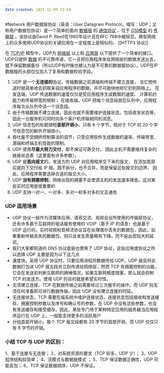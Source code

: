 ```yaml
---
date created: 2021-12-09 22:54
---
```


#Network
用户数据报协议（英语：User Datagram Protocol，缩写：UDP；又称用户数据包协议）是一个简单的面向 [数据报](https://zh.wikipedia.org/wiki/%E6%95%B0%E6%8D%AE%E6%8A%A5) 的 [通信协议](https://zh.wikipedia.org/wiki/%E9%80%9A%E4%BF%A1%E5%8D%8F%E8%AE%AE) ，位于 [OSI模型](https://zh.wikipedia.org/wiki/OSI%E6%A8%A1%E5%9E%8B) 的 [传输层](https://zh.wikipedia.org/wiki/%E4%BC%A0%E8%BE%93%E5%B1%82) 。该协议由David P. Reed在1980年设计且在RFC 768中被规范。典型网络上的众多使用UDP协议的关键应用在一定程度上是相似的。
[[HTTP3 协议]]

在 [TCP/IP](https://zh.wikipedia.org/wiki/TCP/IP) 模型中，UDP为 [网络层](https://zh.wikipedia.org/wiki/%E7%BD%91%E7%BB%9C%E5%B1%82) 以上和 [应用层](https://zh.wikipedia.org/wiki/%E5%BA%94%E7%94%A8%E5%B1%82) 以下提供了一个简单的接口。UDP只提供 [数据](https://zh.wikipedia.org/wiki/%E6%95%B0%E6%8D%AE) 的不可靠传递，它一旦把应用程序发给网络层的数据发送出去，就不保留数据备份（所以UDP有时候也被认为是不可靠的数据报协议）。UDP在IP数据报的头部仅仅加入了复用和数据校验字段。

1. UDP 是一个**无连接的**协议，传输数据之前源端和终端不建立连接， 当它想传送时就简单地去抓取来自应用程序的数据，并尽可能快地把它扔到网络上。 在发送端，UDP 传送数据的速度仅仅是受应用程序生成数据的速度、 计算机的能力和传输带宽的限制； 在接收端，UDP 把每个消息段放在队列中，应用程序每次从队列中读一个消息段。
2. 由于传输数据不建立连接，因此也就不需要维护连接状态，包括收发状态等， 因此一台服务机可同时向多个客户机传输相同的消息。
3. UDP 信息包的标题很短**首部开销小**，只有 8 个字节，相对于 TCP 的 20 个字节信息包的额外开销很小。
4. 吞吐量不受拥挤控制算法的调节，只受应用软件生成数据的速率、传输带宽、 源端和终端主机性能的限制。
5. UDP 使用**尽最大努力交付**，即不保证可靠交付， 因此主机不需要维持复杂的链接状态表（这里面有许多参数）。
6. UDP 是**面向报文**的。发送方的 UDP 对应用程序交下来的报文， 在添加首部后就向下交付给 IP 层。既不拆分，也不合并，而是保留这些报文的边界， 因此，应用程序需要选择合适的报文大小。
7. UDP **没有拥塞控制**，网络出现的拥塞不会使源主机的发送速率降低。这对某些实时应用是很重要的
8. UDP 支持一对一、一对多、多对一和多对多的交互通信

### UDP 适用场景

- UDP 协议一般作为流媒体应用、语音交流、视频会议所使用的传输层协议，还有许多基于互联网的电话服务使用的 VOIP（基于 IP 的语音）也是基于 UDP 运行的，实时视频和音频流协议旨在处理偶尔丢失的数据包，因此，如果重新传输丢失的数据包，则只会发生质量略有下降，而不是出现较大的延迟。
- 我们大家都知道的 DNS 协议底层也使用了 UDP 协议，这些应用或协议之所以选择 UDP 主要是因为以下这几点
- 速度快，采用 UDP 协议时，只要应用进程将数据传给 UDP，UDP 就会将此数据打包进 UDP 报文段并立刻传递给网络层，然而 TCP 有拥塞控制的功能，它会在发送前判断互联网的拥堵情况，如果互联网极度阻塞，那么就会抑制 TCP 的发送方。使用 UDP 的目的就是希望实时性。
- 无须建立连接，TCP 在数据传输之前需要经过三次握手的操作，而 UDP 则无须任何准备即可进行数据传输。因此 UDP 没有建立连接的时延。
- 无连接状态，TCP 需要在端系统中维护连接状态，连接状态包括接收和发送缓存、拥塞控制参数以及序号和确认号的参数，在 UDP 中没有这些参数，也没有发送缓存和接受缓存。因此，某些专门用于某种特定应用的服务器当应用程序运行在 UDP 上，一般能支持更多的活跃用户
- 分组首部开销小，每个 TCP 报文段都有 20 字节的首部开销，而 UDP 仅仅只有 8 字节的开销。

### 小结 TCP 与 UDP 的区别：

1、基于连接与无连接；
2、对系统资源的要求（TCP 较多，UDP 少）；
3、UDP 程序结构较简单；
4、流模式与数据报模式 ；
5、TCP 保证数据正确性，UDP 可能丢包；
6、TCP 保证数据顺序，UDP 不保证。
